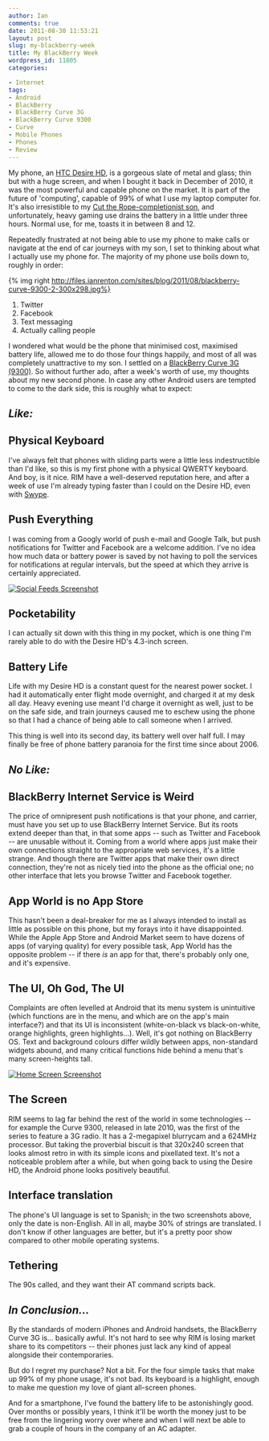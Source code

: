 ```yaml
---
author: Ian
comments: true
date: 2011-08-30 11:53:21
layout: post
slug: my-blackberry-week
title: My BlackBerry Week
wordpress_id: 11805
categories:

- Internet
tags:
- Android
- BlackBerry
- BlackBerry Curve 3G
- BlackBerry Curve 9300
- Curve
- Mobile Phones
- Phones
- Review
---
```


My phone, an [HTC Desire HD](http://www.htc.com/www/smartphones/htc-desire-hd/), is a gorgeous slate of metal and glass; thin but with a huge screen, and when I bought it back in December of 2010, it was the most powerful and capable phone on the market. It is part of the future of 'computing', capable of 99% of what I use my laptop computer for. It's also irresistible to my [Cut the Rope-completionist son](http://twitpic.com/6cr9gz), and unfortunately, heavy gaming use drains the battery in a little under three hours. Normal use, for me, toasts it in between 8 and 12.

Repeatedly frustrated at not being able to use my phone to make calls or navigate at the end of car journeys with my son, I set to thinking about what I actually use my phone for. The majority of my phone use boils down to, roughly in order:

{% img right http://files.ianrenton.com/sites/blog/2011/08/blackberry-curve-9300-2-300x298.jpg%}

  1. Twitter
  2. Facebook
  3. Text messaging
  4. Actually calling people

I wondered what would be the phone that minimised cost, maximised battery life, allowed me to do those four things happily, and most of all was completely unattractive to my son.  I settled on a [BlackBerry Curve 3G (9300)](http://uk.blackberry.com/devices/blackberrycurve3G/).  So without further ado, after a week's worth of use, my thoughts about my new second phone. In case any other Android users are tempted to come to the dark side, this is roughly what to expect:

## _Like:_

## Physical Keyboard

I've always felt that phones with sliding parts were a little less indestructible than I'd like, so this is my first phone with a physical QWERTY keyboard. And boy, is it nice. RIM have a well-deserved reputation here, and after a week of use I'm already typing faster than I could on the Desire HD, even with [Swype](http://swypeinc.com/).

## Push Everything

I was coming from a Googly world of push e-mail and Google Talk, but push notifications for Twitter and Facebook are a welcome addition. I've no idea how much data or battery power is saved by not having to poll the services for notifications at regular intervals, but the speed at which they arrive is certainly appreciated.

[![Social Feeds Screenshot](http://files.ianrenton.com/sites/blog/2011/08/JiffyScreenShotFree-08-29-2011_22-13-55.png)](http://files.ianrenton.com/sites/blog/2011/08/JiffyScreenShotFree-08-29-2011_22-13-55.png)

## Pocketability

I can actually sit down with this thing in my pocket, which is one thing I'm rarely able to do with the Desire HD's 4.3-inch screen.

## Battery Life

Life with my Desire HD is a constant quest for the nearest power socket. I had it automatically enter flight mode overnight, and charged it at my desk all day. Heavy evening use meant I'd charge it overnight as well, just to be on the safe side, and train journeys caused me to eschew using the phone so that I had a chance of being able to call someone when I arrived.

This thing is well into its second day, its battery well over half full. I may finally be free of phone battery paranoia for the first time since about 2006.

## _No Like:_

## BlackBerry Internet Service is Weird

The price of omnipresent push notifications is that your phone, and carrier, must have you set up to use BlackBerry Internet Service. But its roots extend deeper than that, in that some apps -- such as Twitter and Facebook -- are unusable without it. Coming from a world where apps just make their own connections straight to the appropriate web services, it's a little strange. And though there are Twitter apps that make their own direct connection, they're not as nicely tied into the phone as the official one; no other interface that lets you browse Twitter and Facebook together.

## App World is no App Store

This hasn't been a deal-breaker for me as I always intended to install as little as possible on this phone, but my forays into it have disappointed. While the Apple App Store and Android Market seem to have dozens of apps (of varying quality) for every possible task, App World has the opposite problem -- if there _is_ an app for that, there's probably only one, and it's expensive.

## The UI, Oh God, The UI

Complaints are often levelled at Android that its menu system is unintuitive (which functions are in the menu, and which are on the app's main interface?) and that its UI is inconsistent (white-on-black vs black-on-white, orange highlights, green highlights...).  Well, it's got nothing on BlackBerry OS. Text and background colours differ wildly between apps, non-standard widgets abound, and many critical functions hide behind a menu that's many screen-heights tall.

[![Home Screen Screenshot](http://files.ianrenton.com/sites/blog/2011/08/JiffyScreenShotFree-08-29-2011_22-11-35.png)](http://files.ianrenton.com/sites/blog/2011/08/JiffyScreenShotFree-08-29-2011_22-11-35.png)

## The Screen

RIM seems to lag far behind the rest of the world in some technologies -- for example the Curve 9300, released in late 2010, was the first of the series to feature a 3G radio. It has a 2-megapixel blurrycam and a 624MHz processor. But taking the proverbial biscuit is that 320x240 screen that looks almost retro in with its simple icons and pixellated text.  It's not a noticeable problem after a while, but when going back to using the Desire HD, the Android phone looks positively beautiful.

## Interface translation

The phone's UI language is set to Spanish; in the two screenshots above, only the date is non-English. All in all, maybe 30% of strings are translated. I don't know if other languages are better, but it's a pretty poor show compared to other mobile operating systems.

## Tethering

The 90s called, and they want their AT command scripts back.

## _In Conclusion..._

By the standards of modern iPhones and Android handsets, the BlackBerry Curve 3G is... basically awful. It's not hard to see why RIM is losing market share to its competitors -- their phones just lack any kind of appeal alongside their contemporaries.

But do I regret my purchase? Not a bit.  For the four simple tasks that make up 99% of my phone usage, it's not bad. Its keyboard is a highlight, enough to make me question my love of giant all-screen phones.

And for a smartphone, I've found the battery life to be astonishingly good. Over months or possibly years, I think it'll be worth the money just to be free from the lingering worry over where and when I will next be able to grab a couple of hours in the company of an AC adapter.
